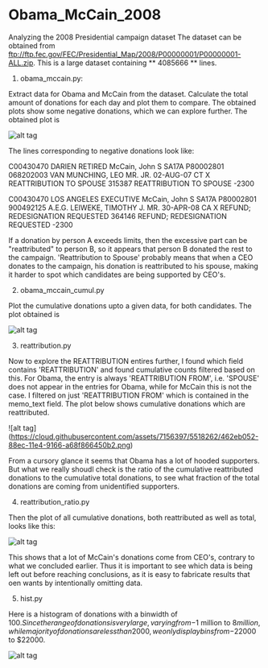 Obama_McCain_2008
=================

Analyzing the 2008 Presidential campaign dataset
The dataset can be obtained from ftp://ftp.fec.gov/FEC/Presidential_Map/2008/P00000001/P00000001-ALL.zip.
This is a large dataset containing ** 4085666 ** lines.

1) obama_mccain.py:

Extract data for Obama and McCain from the dataset. Calculate the total amount of donations for each day and plot them to compare. The obtained plots show some negative donations, which we can explore further. The obtained plot is 

![alt tag]( https://cloud.githubusercontent.com/assets/7156397/5517637/59994242-88bf-11e4-9dbe-76d9966a7965.png)

The lines corresponding to negative donations look like:

C00430470   DARIEN  RETIRED McCain, John S  SA17A   P80002801   068202003       VAN MUNCHING, LEO MR. JR.   02-AUG-07   CT  X   REATTRIBUTION TO SPOUSE 315387  REATTRIBUTION TO SPOUSE -2300

C00430470   LOS ANGELES EXECUTIVE   McCain, John S  SA17A   P80002801   900492125   A.E.G.  LEIWEKE, TIMOTHY J. MR. 30-APR-08   CA  X   REFUND; REDESIGNATION REQUESTED 364146  REFUND; REDESIGNATION REQUESTED -2300

If a donation by person A exceeds limits, then the excessive part can be "reattributed" to person B, so it appears that person B donated the rest to the campaign. 'Reattribution to Spouse' probably means that when a CEO donates to the campaign, his donation is reattributed to his spouse, making it harder to spot which candidates are being supported by CEO's.

2) obama_mccain_cumul.py

Plot the cumulative donations upto a given data, for both candidates. The plot obtained is

![alt tag](https://cloud.githubusercontent.com/assets/7156397/5517688/948f4a40-88c4-11e4-9f76-77b91b0540ac.png)


3) reattribution.py

Now to explore the REATTRIBUTION entires further, I found which field contains 'REATTRIBUTION' and found cumulative counts filtered based on this. For Obama, the entry is always 'REATTRIBUTION FROM', i.e. 'SPOUSE' does not appear in the entries for Obama, while for McCain this is not the case. I filtered on just 'REATTRIBUTION FROM' which is contained in the memo_text field. The plot below shows cumulative donations which are reattributed.

![alt tag] (https://cloud.githubusercontent.com/assets/7156397/5518262/462eb052-88ec-11e4-9166-a68f866450b2.png)

From a cursory glance it seems that Obama has a lot of hooded supporters. But what we really shoudl check is the ratio of the cumulative reattributed donations to the cumulative total donations, to see what fraction of the total
donations are coming from unidentified supporters.

4) reattribution_ratio.py

Then the plot of all cumulative donations, both reattributed as well as total, looks like this:

![alt tag](https://cloud.githubusercontent.com/assets/7156397/5518583/d3e096e4-88fc-11e4-9892-15b6def6afa4.png)

This shows that a lot of McCain's donations come from CEO's, contrary to what we concluded earlier. Thus it is important to see which data is being left out before reaching conclusions, as it is easy to fabricate results that oen wants by intentionally omitting data.

5) hist.py

Here is a histogram of donations with a binwidth of $100. Since the range of donations is very large, varying from -$1 million to $8 million, while majority of donations are less than 2000, we only display bins from -$22000 to $22000.

![alt tag](https://cloud.githubusercontent.com/assets/7156397/5519103/bee0cfa6-8911-11e4-8866-f90915a98c66.png)

